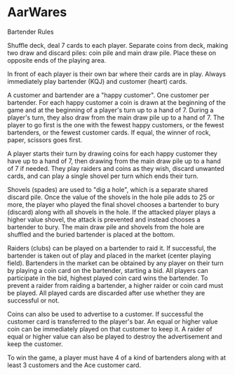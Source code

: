 # AarWares
Bartender Rules

Shuffle deck, deal 7 cards to each player. Separate coins from deck, making two draw and discard piles: coin pile and main draw pile. Place these on opposite ends of the playing area.

In front of each player is their own bar where their cards are in play. Always immediately play bartender (KQJ) and customer (heart) cards.

A customer and bartender are a "happy customer". One customer per bartender. For each happy customer a coin is drawn at the beginning of the game and at the beginning of a player's turn up to a hand of 7. During a player's turn, they also draw from the main draw pile up to a hand of 7. The player to go first is the one with the fewest happy customers, or the fewest bartenders, or the fewest customer cards. If equal, the winner of rock, paper, scissors goes first.

A player starts their turn by drawing coins for each happy customer they have up to a hand of 7, then drawing from the main draw pile up to a hand of 7 if needed. They play raiders and coins as they wish, discard unwanted cards, and can play a single shovel per turn which ends their turn.

Shovels (spades) are used to "dig a hole", which is a separate shared discard pile. Once the value of the shovels in the hole pile adds to 25 or more, the player who played the final shovel chooses a bartender to bury (discard) along with all shovels in the hole. If the attacked player plays a higher value shovel, the attack is prevented and instead chooses a bartender to bury. The main draw pile and shovels from the hole are shuffled and the buried bartender is placed at the bottom.

Raiders (clubs) can be played on a bartender to raid it. If successful, the bartender is taken out of play and placed in the market (center playing field). Bartenders in the market can be obtained by any player on their turn by playing a coin card on the bartender, starting a bid. All players can participate in the bid, highest played coin card wins the bartender. To prevent a raider from raiding a bartender, a higher raider or coin card must be played. All played cards are discarded after use whether they are successful or not.

Coins can also be used to advertise to a customer. If successful the customer card is transferred to the player's bar. An equal or higher value coin can be immediately played on that customer to keep it. A raider of equal or higher value can also be played to destroy the advertisement and keep the customer.

To win the game, a player must have 4 of a kind of bartenders along with at least 3 customers and the Ace customer card.
